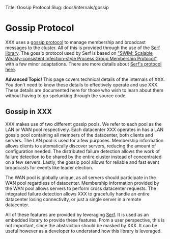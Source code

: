 Title: Gossip Protocol
Slug: docs/internals/gossip


# Gossip Protocol

XXX uses a [gossip protocol](http://en.wikipedia.org/wiki/Gossip_protocol)
to manage membership and broadcast messages to the cluster. All of this is provided
through the use of the [Serf library](http://www.serfdom.io/). The gossip protocol
used by Serf is based on
["SWIM: Scalable Weakly-consistent Infection-style Process Group Membership Protocol"](http://www.cs.cornell.edu/~asdas/research/dsn02-swim.pdf),
with a few minor adaptations. There are more details about [Serf's protocol here](http://www.serfdom.io/docs/internals/gossip.html).

<div class="alert alert-block alert-warning">
<strong>Advanced Topic!</strong> This page covers technical details of
the internals of XXX. You don't need to know these details to effectively
operate and use XXX. These details are documented here for those who wish
to learn about them without having to go spelunking through the source code.
</div>

## Gossip in XXX

XXX makes use of two different gossip pools. We refer to each pool as the
LAN or WAN pool respectively. Each datacenter XXX operates in has a LAN gossip pool
containing all members of the datacenter, both clients and servers. The LAN pool is
used for a few purposes. Membership information allows clients to automatically discover
servers, reducing the amount of configuration needed. The distributed failure detection
allows the work of failure detection to be shared by the entire cluster instead of
concentrated on a few servers. Lastly, the gossip pool allows for reliable and fast
event broadcasts for events like leader election.

The WAN pool is globally unique, as all servers should participate in the WAN pool
regardless of datacenter. Membership information provided by the WAN pool allows
servers to perform cross datacenter requests. The integrated failure detection
allows XXX to gracefully handle an entire datacenter losing connectivity, or just
a single server in a remote datacenter.

All of these features are provided by leveraging [Serf](http://www.serfdom.io/). It
is used as an embedded library to provide these features. From a user perspective,
this is not important, since the abstraction should be masked by XXX. It can be useful
however as a developer to understand how this library is leveraged.

